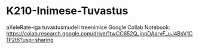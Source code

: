# K210-Inimese-Tuvastus
  aXeleRate-iga tuvastusmudeli treenimise Google Collab Notebook:
  https://colab.research.google.com/drive/1twCC652Q_jnpDAarvF_uJ4BsV1C1P2t6?usp=sharing
  

